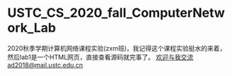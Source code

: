 # USTC_CS_2020_fall_ComputerNetwork_Lab
2020秋季学期计算机网络课程实验(zxm班)，我记得这个课程实验挺水的来着，然后lab1是一个HTML网页，直接查看源码就完事了。
欢迎与我交流ad2018@mail.ustc.edu.cn
